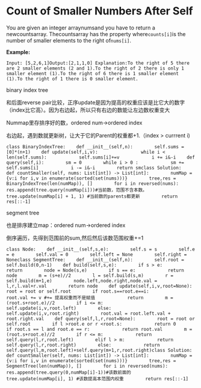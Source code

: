# Count of Smaller Numbers After Self

You are given an integer arraynumsand you have to return a newcountsarray. Thecountsarray has the property where`counts[i]`is the number of smaller elements to the right of`nums[i]`.

**Example:**

```text
Input: [5,2,6,1]Output:[2,1,1,0] Explanation:To the right of 5 there are 2 smaller elements (2 and 1).To the right of 2 there is only 1 smaller element (1).To the right of 6 there is 1 smaller element (1).To the right of 1 there is 0 smaller element.
```

binary index tree

和后面reverse pair比较，正序update是因为提高的权重应该是比它大的数字（index比它高）。因为右边起，所以只有右边的数能让左边数权重变大

Nummap里存排序好的数，ordered num-&gt;ordered index

右边起，遇到数就更新树，让大于它的Parent的权重都+1.（index &gt; currrent i\)

```text
class BinaryIndexTree:    def __init__(self,n):        self.sums = [0]*(n+1)    def update(self,i,v):                while i < len(self.sums):            self.sums[i]+=v            i += i&-i    def query(self,i):        sm = 0        while i > 0 :            sm += self.sums[i]            i -= i&-i        return smclass Solution:            def countSmaller(self, nums: List[int]) -> List[int]:        numMap = {v:i for i,v in enumerate(sorted(set(nums)))}        tree,res = BinaryIndexTree(len(numMap)), []        for i in reversed(nums):            res.append(tree.query(numMap[i]))#当前数，范围不含本数。            tree.update(numMap[i] + 1, 1) #当前数的parents都更新        return res[::-1]
```

segment tree

也是排序建立map：ordered num-&gt;ordered index

倒序遍历，先得到范围前的sum,然后然后该数范围权重+=1

```text
class Node:    def __init__(self,s,e):        self.s = s        self.e = e        self.val = 0        self.left = None        self.right = Noneclass SegmentTree:    def __init__(self,n):        self.root = self.build(0,n-1)    def build(self,s,e):        if s > e:            return        node = Node(s,e)        if s == e:            return node        m = (s+e)//2        l = self.build(s,m)        r = self.build(m+1,e)        node.left,node.right,node.val = l,r,l.val+r.val        return node    def update(self,i,v,root=None):        root = root or self.root        if root.s==root.e==i:            root.val += v #+= 提高权重而不是赋值            return        m = (root.s+root.e)//2        if i <= m:            self.update(i,v,root.left)        else:            self.update(i,v,root.right)        root.val = root.left.val + root.right.val    def query(self,l,r,root=None):        root = root or self.root        if l >root.e or r <root.s:            return 0        if root.s == l and root.e == r:            return root.val        m = (root.s+root.e)//2        if r <= m:            return self.query(l,r,root.left)        elif l > m:            return self.query(l,r,root.right)        else:            return self.query(l,m,root.left)+self.query(m+1,r,root.right)class Solution:            def countSmaller(self, nums: List[int]) -> List[int]:        numMap = {v:i for i,v in enumerate(sorted(set(nums)))}        tree,res = SegmentTree(len(numMap)), []        for i in reversed(nums):            res.append(tree.query(0,numMap[i]-1))#该数前面的            tree.update(numMap[i], 1) #该数提高本范围内权重        return res[::-1]
```

